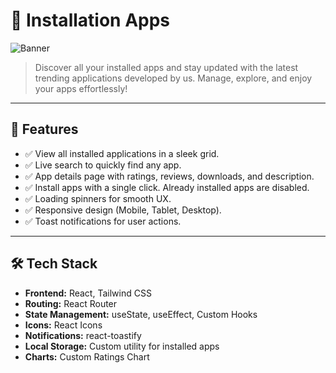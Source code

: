 # 📱 Installation Apps

![Banner](https://via.placeholder.com/1200x300?text=Explore+All+Installed+and+Trending+Apps)

> Discover all your installed apps and stay updated with the latest trending applications developed by us. Manage, explore, and enjoy your apps effortlessly!

---

## 🚀 Features

- ✅ View all installed applications in a sleek grid.
- ✅ Live search to quickly find any app.
- ✅ App details page with ratings, reviews, downloads, and description.
- ✅ Install apps with a single click. Already installed apps are disabled.
- ✅ Loading spinners for smooth UX.
- ✅ Responsive design (Mobile, Tablet, Desktop).
- ✅ Toast notifications for user actions.

---

## 🛠 Tech Stack

- **Frontend:** React, Tailwind CSS
- **Routing:** React Router
- **State Management:** useState, useEffect, Custom Hooks
- **Icons:** React Icons
- **Notifications:** react-toastify
- **Local Storage:** Custom utility for installed apps
- **Charts:** Custom Ratings Chart
